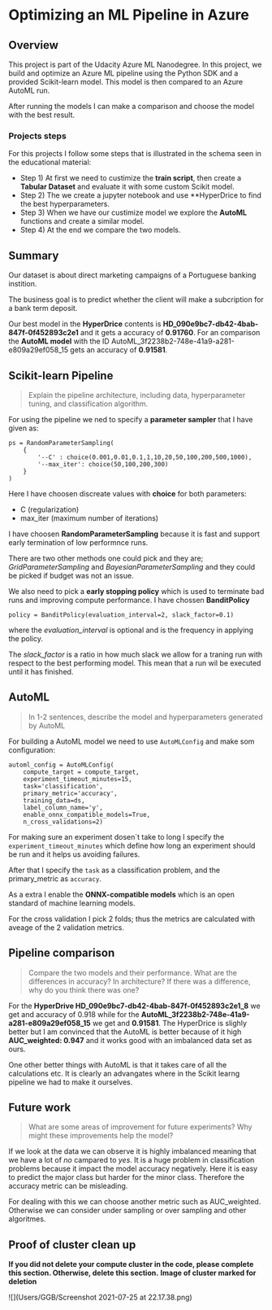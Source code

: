 # Optimizing an ML Pipeline in Azure

## Overview
This project is part of the Udacity Azure ML Nanodegree.
In this project, we build and optimize an Azure ML pipeline using the Python SDK and a provided Scikit-learn model.
This model is then compared to an Azure AutoML run.

After running the models I can make a comparison and choose the model with the best result.

### Projects steps

For this projects I follow some steps that is illustrated in the schema seen in the educational material:

- Step 1) At first we need to custimize the **train script**, then create a **Tabular Dataset** and evaluate it with some custom Scikit model.
- Step 2) The we create a jupyter notebook and use **HyperDrice to find the best hyperparameters.
- Step 3) When we have our custimize model we explore the **AutoML** functions and create a similar model.
- Step 4) At the end we compare the two models.

## Summary

Our dataset is about direct marketing campaigns of a Portuguese banking instition. 

The business goal is to predict whether the client will make a subcription for a bank term deposit.

Our best model in the **HyperDrice** contents is **HD_090e9bc7-db42-4bab-847f-0f452893c2e1** and it gets a accuracy of **0.91760**. For an comparison the **AutoML model** with the ID AutoML_3f2238b2-748e-41a9-a281-e809a29ef058_15 gets an accuracy of **0.91581**.

## Scikit-learn Pipeline
> Explain the pipeline architecture, including data, hyperparameter tuning, and classification algorithm.

For using the pipeline we ned to specify a **parameter sampler** that I have given as:

```
ps = RandomParameterSampling(
    {
        '--C' : choice(0.001,0.01,0.1,1,10,20,50,100,200,500,1000),
        '--max_iter': choice(50,100,200,300)
    }
)
```

Here I have choosen discreate values with **choice** for both parameters:

- C (regularization)
- max_iter (maximum number of iterations)

I have choosen **RandomParameterSampling** because it is fast and support early termination of low performnce runs.

There are two other methods one could pick and they are; *GridParameterSampling* and *BayesianParameterSampling* and they could be picked if budget was not an issue. 

We also need to pick a **early stopping policy** which is used to terminate bad runs and improving compute performance. I have chossen **BanditPolicy**

```
policy = BanditPolicy(evaluation_interval=2, slack_factor=0.1)
```

where the *evaluation_interval* is optional and is the frequency in applying the policy.

The *slack_factor* is a ratio in how much slack we allow for a traning run with respect to the best performing model. This mean that a run wil be executed until it has finished.

## AutoML



> In 1-2 sentences, describe the model and hyperparameters generated by AutoML

For building a AutoML model we need to use `AutoMLConfig` and make som configuration:

```
automl_config = AutoMLConfig(
    compute_target = compute_target,
    experiment_timeout_minutes=15,
    task='classification',
    primary_metric='accuracy',
    training_data=ds,
    label_column_name='y',
    enable_onnx_compatible_models=True,
    n_cross_validations=2)
```

For making sure an experiment dosen´t take to long I specify the `experiment_timeout_minutes` which define how long an experiment should be run and it helps us avoiding failures. 

After that I specify the `task` as a classification problem, and the primary_metric as `accuracy`. 

As a extra I enable the **ONNX-compatible models** which is an open standard of machine learning models.

For the cross validation I pick 2 folds; thus the metrics are calculated with aveage of the 2 validation metrics.


## Pipeline comparison

>Compare the two models and their performance. What are the differences in accuracy? In architecture? If there was a difference, why do you think there was one?

For the **HyperDrive HD_090e9bc7-db42-4bab-847f-0f452893c2e1_8** we get and accuracy of 0.918 while for the **AutoML_3f2238b2-748e-41a9-a281-e809a29ef058_15** we get and **0.91581**. The HyperDrice is slighly better but I am convinced that the AutoML is better because of it high **AUC_weighted: 0.947** and it works good with an imbalanced data set as ours. 

One other better things with AutoML is that it takes care of all the calculations etc. It is clearly an advangates where in the Scikit learng pipeline we had to make it ourselves.

## Future work

>What are some areas of improvement for future experiments? Why might these improvements help the model?

If we look at the data we can observe it is highly imbalanced meaning that we have a lot of *no* campared to *yes*. It is a huge problem in classification problems because it impact the model accuracy negatively. Here it is easy to predict the major class but harder for the minor class. Therefore the accuracy metric can be misleading.

For dealing with this we can choose another metric such as AUC_weighted. Otherwise we can consider under sampling or over sampling and other algoritmes. 

## Proof of cluster clean up
**If you did not delete your compute cluster in the code, please complete this section. Otherwise, delete this section.**
**Image of cluster marked for deletion**

![](Users/GGB/Screenshot 2021-07-25 at 22.17.38.png)

